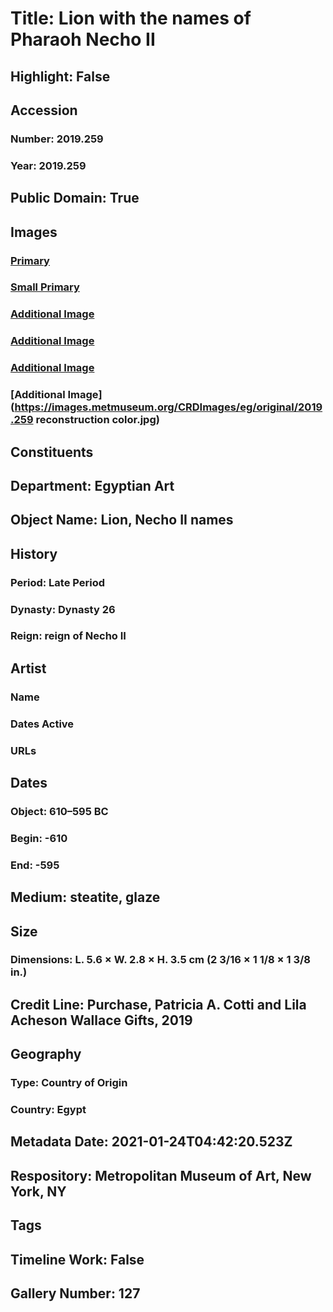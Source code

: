 # Title: Lion with the names of Pharaoh Necho II
## Highlight: False
## Accession
### Number: 2019.259
### Year: 2019.259
## Public Domain: True
## Images
### [Primary](https://images.metmuseum.org/CRDImages/eg/original/DP-18787-005.jpg)
### [Small Primary](https://images.metmuseum.org/CRDImages/eg/web-large/DP-18787-005.jpg)
### [Additional Image](https://images.metmuseum.org/CRDImages/eg/original/DP-18787-004.jpg)
### [Additional Image](https://images.metmuseum.org/CRDImages/eg/original/DP-18787-002.jpg)
### [Additional Image](https://images.metmuseum.org/CRDImages/eg/original/DP-18787-001.jpg)
### [Additional Image](https://images.metmuseum.org/CRDImages/eg/original/2019.259 reconstruction color.jpg)
## Constituents
## Department: Egyptian Art
## Object Name: Lion, Necho II names
## History
### Period: Late Period
### Dynasty: Dynasty 26
### Reign: reign of Necho II
## Artist
### Name
### Dates Active
### URLs
## Dates
### Object: 610–595 BC
### Begin: -610
### End: -595
## Medium: steatite, glaze
## Size
### Dimensions: L. 5.6 × W. 2.8 × H. 3.5 cm (2 3/16 × 1 1/8 × 1 3/8 in.)
## Credit Line: Purchase, Patricia A. Cotti and Lila Acheson Wallace Gifts, 2019
## Geography
### Type: Country of Origin
### Country: Egypt
## Metadata Date: 2021-01-24T04:42:20.523Z
## Respository: Metropolitan Museum of Art, New York, NY
## Tags
## Timeline Work: False
## Gallery Number: 127